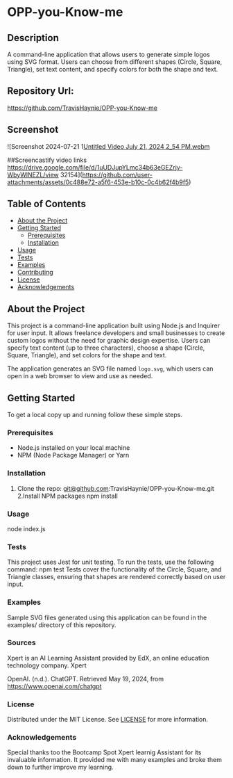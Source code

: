 # OPP-you-Know-me


## Description

A command-line application that allows users to generate simple logos using SVG format. Users can choose from different shapes (Circle, Square, Triangle), set text content, and specify colors for both the shape and text.

## Repository Url:
https://github.com/TravisHaynie/OPP-you-Know-me

## Screenshot
![Screenshot 2024-07-21 1[Untitled Video July 21, 2024 2_54 PM.webm](https://github.com/user-attachments/assets/93b91d42-bcdf-4dc3-abcd-c5bdad2d0d5f)

##Screencastify video links
https://drive.google.com/file/d/1uUDJupYLmc34b63eGEZrjv-WbyWlNEZL/view
32154](https://github.com/user-attachments/assets/0c488e72-a5f6-453e-b10c-0c4b62f4b9f5)


## Table of Contents

- [About the Project](#about-the-project)
- [Getting Started](#getting-started)
  - [Prerequisites](#prerequisites)
  - [Installation](#installation)
- [Usage](#usage)
- [Tests](#tests)
- [Examples](#examples)
- [Contributing](#contributing)
- [License](#license)
- [Acknowledgements](#acknowledgements)

## About the Project

This project is a command-line application built using Node.js and Inquirer for user input. It allows freelance developers and small businesses to create custom logos without the need for graphic design expertise. Users can specify text content (up to three characters), choose a shape (Circle, Square, Triangle), and set colors for the shape and text.

The application generates an SVG file named `logo.svg`, which users can open in a web browser to view and use as needed.

## Getting Started

To get a local copy up and running follow these simple steps.

### Prerequisites

- Node.js installed on your local machine
- NPM (Node Package Manager) or Yarn

### Installation

1. Clone the repo:
 git@github.com:TravisHaynie/OPP-you-Know-me.git
2.Install NPM packages
 npm install

### Usage
node index.js


### Tests
This project uses Jest for unit testing. To run the tests, use the following command:
npm test
Tests cover the functionality of the Circle, Square, and Triangle classes, ensuring that shapes are rendered correctly based on user input.

### Examples
Sample SVG files generated using this application can be found in the examples/ directory of this repository.

### Sources
Xpert is an AI Learning Assistant provided by EdX, an online education technology company. Xpert

OpenAI. (n.d.). ChatGPT. Retrieved May 19, 2024, from https://www.openai.com/chatgpt

### License
Distributed under the MIT License. See [LICENSE](LICENSE) for more information.

### Acknowledgements
Special thanks too the Bootcamp Spot Xpert learnig Assistant for its invaluable information. It provided me with many examples and broke them down to further improve my learning.
